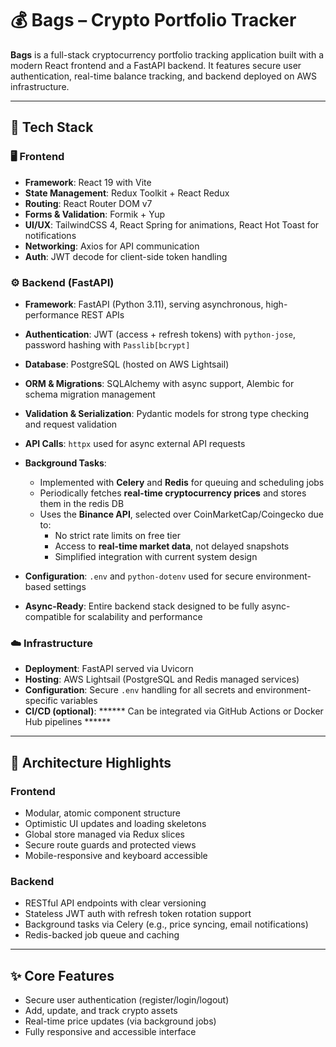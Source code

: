 
# 💰 Bags – Crypto Portfolio Tracker

**Bags** is a full-stack cryptocurrency portfolio tracking application built with a modern React frontend and a FastAPI backend. It features secure user authentication, real-time balance tracking, and backend deployed on AWS infrastructure.

---

## 🚀 Tech Stack

### 🖥️ Frontend

- **Framework**: React 19 with Vite  
- **State Management**: Redux Toolkit + React Redux  
- **Routing**: React Router DOM v7  
- **Forms & Validation**: Formik + Yup  
- **UI/UX**: TailwindCSS 4, React Spring for animations, React Hot Toast for notifications  
- **Networking**: Axios for API communication  
- **Auth**: JWT decode for client-side token handling  

### ⚙️ Backend (FastAPI)

- **Framework**: FastAPI (Python 3.11), serving asynchronous, high-performance REST APIs  
- **Authentication**: JWT (access + refresh tokens) with `python-jose`, password hashing with `Passlib[bcrypt]`  
- **Database**: PostgreSQL (hosted on AWS Lightsail)  
- **ORM & Migrations**: SQLAlchemy with async support, Alembic for schema migration management  
- **Validation & Serialization**: Pydantic models for strong type checking and request validation  
- **API Calls**: `httpx` used for async external API requests  
- **Background Tasks**:
  - Implemented with **Celery** and **Redis** for queuing and scheduling jobs  
  - Periodically fetches **real-time cryptocurrency prices** and stores them in the redis DB  
  - Uses the **Binance API**, selected over CoinMarketCap/Coingecko due to:
    - No strict rate limits on free tier  
    - Access to **real-time market data**, not delayed snapshots  
    - Simplified integration with current system design  

- **Configuration**: `.env` and `python-dotenv` used for secure environment-based settings  
- **Async-Ready**: Entire backend stack designed to be fully async-compatible for scalability and performance  

### ☁️ Infrastructure

- **Deployment**: FastAPI served via Uvicorn  
- **Hosting**: AWS Lightsail (PostgreSQL and Redis managed services)  
- **Configuration**: Secure `.env` handling for all secrets and environment-specific variables   
- **CI/CD (optional)**: ****** Can be integrated via GitHub Actions or Docker Hub pipelines ******

---

## 🧠 Architecture Highlights

### Frontend

- Modular, atomic component structure  
- Optimistic UI updates and loading skeletons  
- Global store managed via Redux slices  
- Secure route guards and protected views  
- Mobile-responsive and keyboard accessible  

### Backend

- RESTful API endpoints with clear versioning  
- Stateless JWT auth with refresh token rotation support  
- Background tasks via Celery (e.g., price syncing, email notifications)  
- Redis-backed job queue and caching  

---

## ✨ Core Features

- Secure user authentication (register/login/logout)  
- Add, update, and track crypto assets
- Real-time price updates (via background jobs)   
- Fully responsive and accessible interface  
